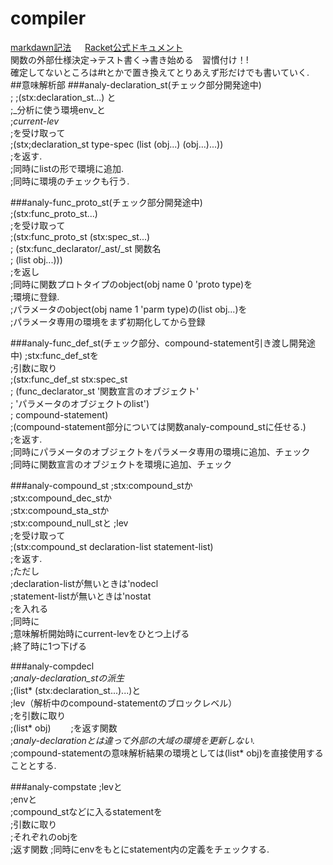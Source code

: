 # compiler
[markdawn記法](http://kojika17.com/2013/01/starting-markdown.html)  　
[Racket公式ドキュメント](http://docs.racket-lang.org/reference/exns.html?q=error#%28def._%28%28quote._~23~25kernel%29._error%29%29)  
関数の外部仕様決定->テスト書く->書き始める　習慣付け！!   
確定してないところは#tとかで置き換えてとりあえず形だけでも書いていく.  
##意味解析部
###analy-declaration_st(チェック部分開発途中)  
;
;(stx:declaration_st...) と  
;_分析に使う環境env_と   
;_current-lev_  
;を受け取って  
;(stx;declaration_st type-spec (list (obj...) (obj...)...))  
;を返す.  
;同時にlistの形で環境に追加.  
;同時に環境のチェックも行う.  

###analy-func_proto_st(チェック部分開発途中)  
;(stx:func_proto_st...)  
;を受け取って  
;(stx:func_proto_st (stx:spec_st...)     
;                   (stx:func_declarator/_ast/_st 関数名  
;                                (list obj...)))  
;を返し    
;同時に関数プロトタイプのobject(obj name 0 'proto type)を  
;環境に登録.  
;パラメータのobject(obj name 1 'parm type)の(list obj...)を  
;パラメータ専用の環境をまず初期化してから登録  

###analy-func_def_st(チェック部分、compound-statement引き渡し開発途中)
;stx:func_def_stを  
;引数に取り   
;(stx:func_def_st stx:spec_st   
;                 (func_declarator_st '関数宣言のオブジェクト'  
;                                     'パラメータのオブジェクトのlist')  
;                 compound-statement)  
;(compound-statement部分については関数analy-compound_stに任せる.)  
;を返す.  
;同時にパラメータのオブジェクトをパラメータ専用の環境に追加、チェック  
;同時に関数宣言のオブジェクトを環境に追加、チェック 

###analy-compound_st
;stx:compound_stか  
;stx:compound_dec_stか  
;stx:compound_sta_stか  
;stx:compound_null_stと 
;lev  
;を受け取って    
;(stx:compound_st declaration-list statement-list)  
;を返す.    
;ただし   
;declaration-listが無いときは'nodecl  
;statement-listが無いときは'nostat  
;を入れる  
;同時に  
;意味解析開始時にcurrent-levをひとつ上げる  
;終了時に1つ下げる  

###analy-compdecl  
;_analy-declaration_stの派生_  
;(list* (stx:declaration_st...)...)と  
;lev（解析中のcompound-statementのブロックレベル）  
;を引数に取り  
;(list* obj)　　
;を返す関数  
;_analy-declarationとは違って外部の大域の環境を更新しない._  
;compound-statementの意味解析結果の環境としては(list* obj)を直接使用することとする.  

###analy-compstate 
;levと  
;envと  
;compound_stなどに入るstatementを  
;引数に取り  
;それぞれのobjを  
;返す関数
;同時にenvをもとにstatement内の定義をチェックする.  










